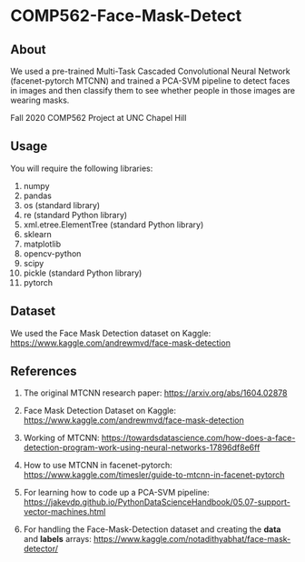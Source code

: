 # COMP562-Face-Mask-Detect

## About

We used a pre-trained Multi-Task Cascaded Convolutional Neural Network (facenet-pytorch MTCNN) and trained a PCA-SVM pipeline to detect faces in images and then classify them to see whether people in those images are wearing masks.

Fall 2020 COMP562 Project at UNC Chapel Hill

## Usage

You will require the following libraries:
<ol>
<li>numpy</li>
<li>pandas</li>
<li>os (standard library)</li>
<li>re (standard Python library)</li>
<li>xml.etree.ElementTree (standard Python library)</li>
<li>sklearn</li>
<li>matplotlib</li>
<li>opencv-python</li>
<li>scipy</li>
<li>pickle (standard Python library)</li>
<li>pytorch</li>
</ol>

## Dataset

We used the Face Mask Detection dataset on Kaggle: https://www.kaggle.com/andrewmvd/face-mask-detection

## References

1. The original MTCNN research paper: https://arxiv.org/abs/1604.02878

2. Face Mask Detection Dataset on Kaggle: https://www.kaggle.com/andrewmvd/face-mask-detection

3. Working of MTCNN: https://towardsdatascience.com/how-does-a-face-detection-program-work-using-neural-networks-17896df8e6ff

4. How to use MTCNN in facenet-pytorch: https://www.kaggle.com/timesler/guide-to-mtcnn-in-facenet-pytorch

5. For learning how to code up a PCA-SVM pipeline: https://jakevdp.github.io/PythonDataScienceHandbook/05.07-support-vector-machines.html

6. For handling the Face-Mask-Detection dataset and creating the <b>data</b> and <b>labels</b> arrays: https://www.kaggle.com/notadithyabhat/face-mask-detector/
